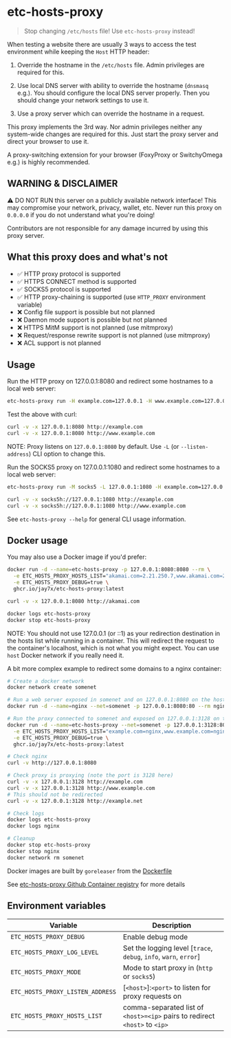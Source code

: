 # etc-hosts-proxy

> Stop changing `/etc/hosts` file! Use `etc-hosts-proxy` instead!

When testing a website there are usually 3 ways to access the test environment while keeping the `Host` HTTP header:

1. Override the hostname in the `/etc/hosts` file. Admin privileges are required for this.

2. Use local DNS server with ability to override the hostname (`dnsmasq` e.g.). You should configure the local DNS server properly. Then you should change your network settings to use it.

3. Use a proxy server which can override the hostname in a request.

This proxy implements the 3rd way. Nor admin privileges neither any system-wide changes are required for this. Just start the proxy server and direct your browser to use it.

A proxy-switching extension for your browser (FoxyProxy or SwitchyOmega e.g.) is highly recommended.

## WARNING & DISCLAIMER

⚠️ DO NOT RUN this server on a publicly available network interface! This may compromise your network, privacy, wallet, etc. Never run this proxy on `0.0.0.0` if you do not understand what you're doing!

Contributors are not responsible for any damage incurred by using this proxy server.

## What this proxy does and what's not

- ✅ HTTP proxy protocol is supported
- ✅ HTTPS CONNECT method is supported
- ✅ SOCKS5 protocol is supported
- ✅ HTTP proxy-chaining is supported (use `HTTP_PROXY` environment variable)
- ❌ Config file support is possible but not planned
- ❌ Daemon mode support is possible but not planned
- ❌ HTTPS MitM support is not planned (use mitmproxy)
- ❌ Request/response rewrite support is not planned (use mitmproxy)
- ❌ ACL support is not planned

## Usage

Run the HTTP proxy on 127.0.0.1:8080 and redirect some hostnames to a local web server:

```bash
etc-hosts-proxy run -H example.com=127.0.0.1 -H www.example.com=127.0.0.1
```

Test the above with curl:

```bash
curl -v -x 127.0.0.1:8080 http://example.com
curl -v -x 127.0.0.1:8080 http://www.example.com
```

NOTE: Proxy listens on `127.0.0.1:8080` by default. Use `-L` (or `--listen-address`) CLI option to change this.

Run the SOCKS5 proxy on 127.0.0.1:1080 and redirect some hostnames to a local web server:

```bash
etc-hosts-proxy run -M socks5 -L 127.0.0.1:1080 -H example.com=127.0.0.1,www.example.com=127.0.0.1

curl -v -x socks5h://127.0.0.1:1080 http://example.com
curl -v -x socks5h://127.0.0.1:1080 http://www.example.com
```

See `etc-hosts-proxy --help` for general CLI usage information.

## Docker usage

You may also use a Docker image if you'd prefer:

```bash
docker run -d --name=etc-hosts-proxy -p 127.0.0.1:8080:8080 --rm \
  -e ETC_HOSTS_PROXY_HOSTS_LIST="akamai.com=2.21.250.7,www.akamai.com=2.21.250.7" \
  -e ETC_HOSTS_PROXY_DEBUG=true \
  ghcr.io/jay7x/etc-hosts-proxy:latest

curl -v -x 127.0.0.1:8080 http://akamai.com

docker logs etc-hosts-proxy
docker stop etc-hosts-proxy
```

NOTE: You should not use 127.0.0.1 (or ::1) as your redirection destination in the hosts list while running in a container. This will redirect the request to the container's localhost, which is not what you might expect. You can use `host` Docker network if you really need it.

A bit more complex example to redirect some domains to a nginx container:

```bash
# Create a docker network
docker network create somenet

# Run a web server exposed in somenet and on 127.0.0.1:8080 on the host
docker run -d --name=nginx --net=somenet -p 127.0.0.1:8080:80 --rm nginx:latest

# Run the proxy connected to somenet and exposed on 127.0.0.1:3128 on the host
docker run -d --name=etc-hosts-proxy --net=somenet -p 127.0.0.1:3128:8080 --rm \
  -e ETC_HOSTS_PROXY_HOSTS_LIST="example.com=nginx,www.example.com=nginx" \
  -e ETC_HOSTS_PROXY_DEBUG=true \
  ghcr.io/jay7x/etc-hosts-proxy:latest

# Check nginx
curl -v http://127.0.0.1:8080

# Check proxy is proxying (note the port is 3128 here)
curl -v -x 127.0.0.1:3128 http://example.com
curl -v -x 127.0.0.1:3128 http://www.example.com
# This should not be redirected
curl -v -x 127.0.0.1:3128 http://example.net

# Check logs
docker logs etc-hosts-proxy
docker logs nginx

# Cleanup
docker stop etc-hosts-proxy
docker stop nginx
docker network rm somenet
```

Docker images are built by `goreleaser` from the [Dockerfile](https://github.com/jay7x/etc-hosts-proxy/blob/main/.dockerfile)

See [etc-hosts-proxy Github Container registry](https://github.com/jay7x/etc-hosts-proxy/pkgs/container/etc-hosts-proxy) for more details

## Environment variables

| Variable | Description |
| - | - |
| `ETC_HOSTS_PROXY_DEBUG` | Enable debug mode |
| `ETC_HOSTS_PROXY_LOG_LEVEL` | Set the logging level [`trace`, `debug`, `info`, `warn`, `error`] |
| `ETC_HOSTS_PROXY_MODE` | Mode to start proxy in (`http` or `socks5`) |
| `ETC_HOSTS_PROXY_LISTEN_ADDRESS` | [`<host>`]:`<port>` to listen for proxy requests on |
| `ETC_HOSTS_PROXY_HOSTS_LIST` | comma-separated list of `<host>=<ip>` pairs to redirect `<host>` to `<ip>` |
